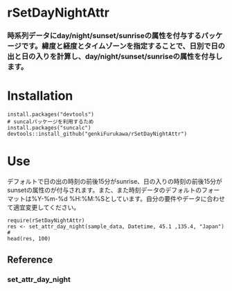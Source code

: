 # rSetDayNightAttr

### 時系列データにday/night/sunset/sunriseの属性を付与するパッケージです。緯度と経度とタイムゾーンを指定することで、日別で日の出と日の入りを計算し、day/night/sunset/sunriseの属性を付与します。

# Installation

```` 
install.packages("devtools")
# suncalパッケージを利用するため
install.packages("suncalc")
devtools::install_github("genkiFurukawa/rSetDayNightAttr")
````

# Use
デフォルトで日の出の時刻の前後15分がsunrise、日の入りの時刻の前後15分がsunsetの属性のが付与されます。また、また時刻データのデフォルトのフォーマットは%Y-%m-%d %H:%M:%Sとしています。自分の要件やデータに合わせて適宜変更してください。
````
require(rSetDayNightAttr)
res <- set_attr_day_night(sample_data, Datetime, 45.1 ,135.4, "Japan")
# 
head(res, 100)
````

## Reference

### set_attr_day_night

